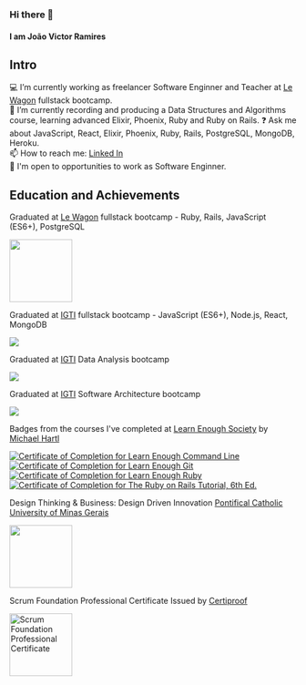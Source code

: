 ### Hi there 👋
#### I am João Victor Ramires
## Intro
💻   I’m currently working as freelancer Software Enginner and Teacher at [Le Wagon](https://www.lewagon.com) fullstack bootcamp.  
📕   I’m currently recording and producing a Data Structures and Algorithms course, learning advanced Elixir, Phoenix, Ruby and Ruby on Rails.
❓   Ask me about JavaScript, React, Elixir, Phoenix, Ruby, Rails, PostgreSQL, MongoDB, Heroku.  
📫  How to reach me: [Linked In](https://www.linkedin.com/in/joaoramires/)  
🎯  I'm open to opportunities to work as Software Enginner.

## Education and Achievements
Graduated at [Le Wagon](https://www.lewagon.com) fullstack bootcamp - Ruby, Rails, JavaScript (ES6+), PostgreSQL

<a href="https://drive.google.com/file/d/1qBk6nIaCgZap9s-SHB4qOcklmCMMqFR2/view?usp=sharing" target="_blank"><img class="collectionHeader-logoImage js-collectionHeaderLogoImage" src="https://cdn-images-1.medium.com/max/175/1*m5pPwY88GcJ0zBxfYI6SBQ@2x.png" data-image-id="1*m5pPwY88GcJ0zBxfYI6SBQ@2x.png" width="110" height="110"></a>

Graduated at [IGTI](https://www.igti.com.br/) fullstack bootcamp - JavaScript (ES6+), Node.js, React, MongoDB

<a href="https://drive.google.com/file/d/1CuNjH6DSMwLI-8zxuv2uxsDo8gRgfMHW/view?usp=sharing" target="_blank"><img src="https://www.igti.com.br/wp-content/themes/wp-bootstrap-4/assets/images/logos/logo-green.png"></a>

Graduated at [IGTI](https://www.igti.com.br/) Data Analysis bootcamp

<a href="https://drive.google.com/file/d/1T-iWXP4G926i9HNncAOlggJ-0VlTsHGe/view?usp=sharing" target="_blank"><img src="https://www.igti.com.br/wp-content/themes/wp-bootstrap-4/assets/images/logos/logo-green.png"></a>

Graduated at [IGTI](https://www.igti.com.br/) Software Architecture bootcamp

<a href="https://drive.google.com/file/d/12tSpj831mSwWc64yRG6yUC8H1_5yHzSf/view" target="_blank"><img src="https://www.igti.com.br/wp-content/themes/wp-bootstrap-4/assets/images/logos/logo-green.png"></a>

Badges from the courses I've completed at [Learn Enough Society](https://www.learnenough.com/) by [Michael Hartl](https://github.com/mhartl)

<a href="https://www.learnenough.com/certificates/joaoramires"><img src="https://www.learnenough.com/certificates/joaoramires/command-line-tutorial.svg" alt="Certificate of Completion for Learn Enough Command Line"></a><a href="https://www.learnenough.com/certificates/joaoramires"><img src="https://www.learnenough.com/certificates/joaoramires/git-tutorial.svg" alt="Certificate of Completion for Learn Enough Git"></a><a href="https://www.learnenough.com/certificates/joaoramires"><img src="https://www.learnenough.com/certificates/joaoramires/ruby-tutorial.svg" alt="Certificate of Completion for Learn Enough Ruby"></a><a href="https://www.learnenough.com/certificates/joaoramires"><img src="https://www.learnenough.com/certificates/joaoramires/ruby-on-rails-6th-edition-tutorial.svg" alt="Certificate of Completion for The Ruby on Rails Tutorial, 6th Ed."></a>

Design Thinking & Business: Design Driven Innovation [Pontifical Catholic University of Minas Gerais](https://www.pucminas.br/)

<a href="https://drive.google.com/file/d/1HRliwjWpq3avhIQ7NIQUM4liy0GYGc7e/view?usp=sharing" target="_blank"><img src="https://minionupucmg.files.wordpress.com/2017/03/logo-puc.jpg" width="110" height="110"></a>

Scrum Foundation Professional Certificate Issued by <a href="https://www.youracclaim.com/org/certiprof" target="_blank">Certiproof</a>

<a href="https://www.youracclaim.com/badges/504a54fb-b79e-4dd5-aa88-27b9ff4327f9/public_url" target="_blank"><img class="share-ui__badge-image" src="https://images.youracclaim.com/size/220x220/images/c2ddc533-ba6c-464d-a69d-f9f28177176b/CertiProf-Badge-SFPC.png" alt="Scrum Foundation Professional Certificate" width="110" height="110"></a>
